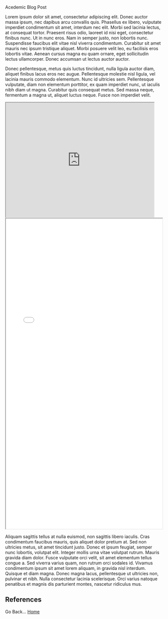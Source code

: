 <h>Acedemic Blog Post</h>

Lorem ipsum dolor sit amet, consectetur adipiscing elit. Donec auctor massa ipsum, nec dapibus arcu convallis quis. Phasellus ex libero, vulputate imperdiet condimentum sit amet, interdum nec elit. Morbi sed lacinia lectus, at consequat tortor. Praesent risus odio, laoreet id nisi eget, consectetur finibus nunc. Ut in nunc eros. Nam in semper justo, non lobortis nunc. Suspendisse faucibus elit vitae nisl viverra condimentum. Curabitur sit amet mauris nec ipsum tristique aliquet. Morbi posuere velit leo, eu facilisis eros lobortis vitae. Aenean cursus magna eu quam ornare, eget sollicitudin lectus ullamcorper. Donec accumsan ut lectus auctor auctor.

Donec pellentesque, metus quis luctus tincidunt, nulla ligula auctor diam, aliquet finibus lacus eros nec augue. Pellentesque molestie nisl ligula, vel lacinia mauris commodo elementum. Nunc id ultricies sem. Pellentesque vulputate, diam non elementum porttitor, ex quam imperdiet nunc, ut iaculis nibh diam ut magna. Curabitur quis consequat metus. Sed massa neque, fermentum a magna ut, aliquet luctus neque. Fusce non imperdiet velit.

<!--	Exported from Voyant Tools (voyant-tools.org).
The iframe src attribute below uses a relative protocol to better function with both
http and https sites, but if you're embedding this into a local web page (file protocol)
you should add an explicit protocol (https if you're using voyant-tools.org, otherwise
it depends on this server.
Feel free to change the height and width values or other styling below: -->
<iframe style='width: 477px; height: 369px;' src='https://voyant-tools.org/tool/Trends/?query=cultural*&query=culture&corpus=7d3d7b3a26402f1917a3935596564fd9'></iframe>

<iframe style='width: 100%; height: 1000px;' src="processing/index.html"></iframe>

Aliquam sagittis tellus at nulla euismod, non sagittis libero iaculis. Cras condimentum faucibus mauris, quis aliquet dolor pretium at. Sed non ultricies metus, sit amet tincidunt justo. Donec et ipsum feugiat, semper nunc lobortis, volutpat elit. Integer mollis urna vitae volutpat rutrum. Mauris gravida diam dolor. Fusce vulputate orci velit, sit amet elementum tellus congue a. Sed viverra varius quam, non rutrum orci sodales id. Vivamus condimentum ipsum sit amet lorem aliquam, in gravida nisl interdum. Quisque et diam magna. Donec magna lacus, pellentesque ut ultricies non, pulvinar et nibh. Nulla consectetur lacinia scelerisque. Orci varius natoque penatibus et magnis dis parturient montes, nascetur ridiculus mus.

<h2>References</h2>

Go Back... [Home](README.md)


